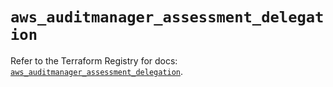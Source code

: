 # `aws_auditmanager_assessment_delegation`

Refer to the Terraform Registry for docs: [`aws_auditmanager_assessment_delegation`](https://registry.terraform.io/providers/hashicorp/aws/5.43.0/docs/resources/auditmanager_assessment_delegation).
